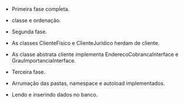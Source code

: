 - Primeira fase compĺeta.
- classe e ordenação.

- Segunda fase.
- As classes ClienteFisico e ClienteJuridico herdam de cliente.
- As classe abstrata cliente implementa EnderecoCobrancaInterface e GrauImportanciaInterface.


- Terceira fase.
- Arrumação das pastas,  namespace e autoload implementados.
- Lendo e inserindo dados no banco.